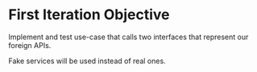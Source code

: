 # First Iteration Objective

Implement and test use-case that calls two interfaces that represent our foreign APIs.

Fake services will be used instead of real ones.
